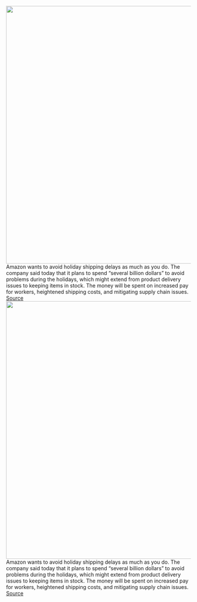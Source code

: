 <img src='https://cdn.vox-cdn.com/thumbor/tgwX8pAGmc7WdghQ2IEfGwZsons=/0x0:2040x1360/1200x800/filters:focal(857x517:1183x843)/cdn.vox-cdn.com/uploads/chorus_image/image/70059293/acastro_190920_1777_amazon_0003.0.0.jpg' width='700px' /><br/>
Amazon wants to avoid holiday shipping delays as much as you do. The company said today that it plans to spend “several billion dollars” to avoid problems during the holidays, which might extend from product delivery issues to keeping items in stock. The money will be spent on increased pay for workers, heightened shipping costs, and mitigating supply chain issues.
<a href='https://www.theverge.com/2021/10/28/22751331/amazon-spending-billions-holiday-shipping-delays-q3-2021-earnings'> Source <a/><img src='https://cdn.vox-cdn.com/thumbor/tgwX8pAGmc7WdghQ2IEfGwZsons=/0x0:2040x1360/1200x800/filters:focal(857x517:1183x843)/cdn.vox-cdn.com/uploads/chorus_image/image/70059293/acastro_190920_1777_amazon_0003.0.0.jpg' width='700px' /><br/>
Amazon wants to avoid holiday shipping delays as much as you do. The company said today that it plans to spend “several billion dollars” to avoid problems during the holidays, which might extend from product delivery issues to keeping items in stock. The money will be spent on increased pay for workers, heightened shipping costs, and mitigating supply chain issues.
<a href='https://www.theverge.com/2021/10/28/22751331/amazon-spending-billions-holiday-shipping-delays-q3-2021-earnings'> Source <a/>